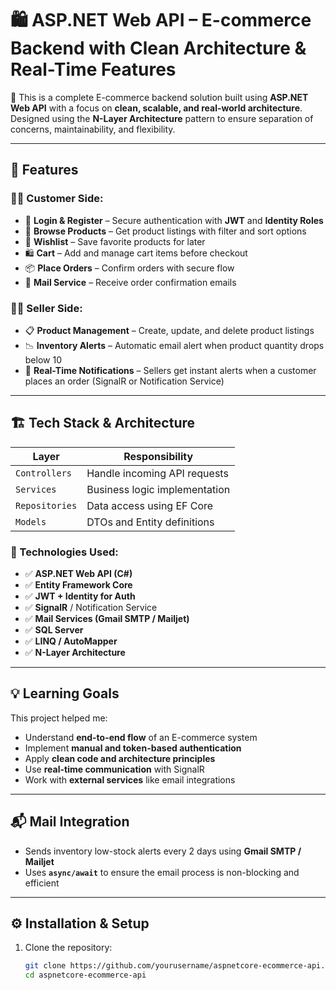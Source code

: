 # 🛍️ ASP.NET Web API – E-commerce Backend with Clean Architecture & Real-Time Features

🚀 This is a complete E-commerce backend solution built using **ASP.NET Web API** with a focus on **clean, scalable, and real-world architecture**. Designed using the **N-Layer Architecture** pattern to ensure separation of concerns, maintainability, and flexibility.

---

## 📌 Features

### 👨‍💻 Customer Side:
- 👤 **Login & Register** – Secure authentication with **JWT** and **Identity Roles**
- 🛒 **Browse Products** – Get product listings with filter and sort options
- 💖 **Wishlist** – Save favorite products for later
- 🛍️ **Cart** – Add and manage cart items before checkout
- 📦 **Place Orders** – Confirm orders with secure flow
- 📧 **Mail Service** – Receive order confirmation emails

### 🧑‍💼 Seller Side:
- 📋 **Product Management** – Create, update, and delete product listings
- 📉 **Inventory Alerts** – Automatic email alert when product quantity drops below 10
- 📲 **Real-Time Notifications** – Sellers get instant alerts when a customer places an order (SignalR or Notification Service)

---

## 🏗️ Tech Stack & Architecture

| Layer        | Responsibility                       |
|--------------|--------------------------------------|
| `Controllers`| Handle incoming API requests         |
| `Services`   | Business logic implementation        |
| `Repositories`| Data access using EF Core           |
| `Models`     | DTOs and Entity definitions          |

### 🔧 Technologies Used:
- ✅ **ASP.NET Web API (C#)**
- ✅ **Entity Framework Core**
- ✅ **JWT + Identity for Auth**
- ✅ **SignalR** / Notification Service
- ✅ **Mail Services (Gmail SMTP / Mailjet)**
- ✅ **SQL Server**
- ✅ **LINQ / AutoMapper**
- ✅ **N-Layer Architecture**

---

## 💡 Learning Goals

This project helped me:
- Understand **end-to-end flow** of an E-commerce system
- Implement **manual and token-based authentication**
- Apply **clean code and architecture principles**
- Use **real-time communication** with SignalR
- Work with **external services** like email integrations

---

## 📬 Mail Integration

- Sends inventory low-stock alerts every 2 days using **Gmail SMTP / Mailjet**
- Uses **`async/await`** to ensure the email process is non-blocking and efficient

---

## ⚙️ Installation & Setup

1. Clone the repository:
   ```bash
   git clone https://github.com/yourusername/aspnetcore-ecommerce-api.git
   cd aspnetcore-ecommerce-api
